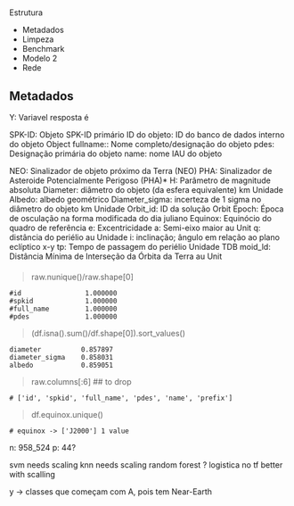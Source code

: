 #####

Estrutura

- Metadados
- Limpeza
- Benchmark
- Modelo 2
- Rede

## Metadados

Y: Variavel resposta é

SPK-ID: Objeto SPK-ID primário
ID do objeto: ID do banco de dados interno do objeto
Object fullname:: Nome completo/designação do objeto
pdes: Designação primária do objeto
name: nome IAU do objeto

NEO: Sinalizador de objeto próximo da Terra (NEO)
PHA: Sinalizador de Asteroide Potencialmente Perigoso (PHA)\*
H: Parâmetro de magnitude absoluta
Diameter: diâmetro do objeto (da esfera equivalente) km Unidade
Albedo: albedo geométrico
Diameter_sigma: incerteza de 1 sigma no diâmetro do objeto km Unidade
Orbit_id: ID da solução Orbit
Epoch: Época de osculação na forma modificada do dia juliano
Equinox: Equinócio do quadro de referência
e: Excentricidade
a: Semi-eixo maior au Unit
q: distância do periélio au Unidade
i: inclinação; ângulo em relação ao plano eclíptico x-y
tp: Tempo de passagem do periélio Unidade TDB
moid_ld: Distância Mínima de Interseção da Órbita da Terra au Unit

####

> raw.nunique()/raw.shape[0]

    #id                1.000000
    #spkid             1.000000
    #full_name         1.000000
    #pdes              1.000000

> (df.isna().sum()/df.shape[0]).sort_values()

    diameter          0.857897
    diameter_sigma    0.858031
    albedo            0.859051

> raw.columns[:6] ## to drop

    # ['id', 'spkid', 'full_name', 'pdes', 'name', 'prefix']

> df.equinox.unique()

    # equinox -> ['J2000'] 1 value

n: 958_524
p: 44?


svm needs scaling
knn needs scaling
random forest ?
logistica no
tf better with scalling


y -> classes que começam com A, pois tem Near-Earth 